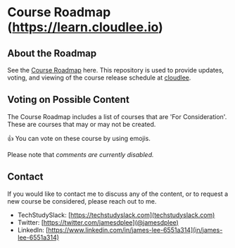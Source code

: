 # Course Roadmap (https://learn.cloudlee.io)

## About the Roadmap

See the [Course Roadmap](https://github.com/users/jamesdplee/projects/3) here. This repository is used to provide updates, voting, and viewing of the course release schedule at [cloudlee](https://learn.cloudlee.io).

## Voting on Possible Content

The Course Roadmap includes a list of courses that are 'For Consideration'. These are courses that may or may not be created.

👍 You can vote on these course by using emojis. 

Please note that _comments are currently disabled._

## Contact

If you would like to contact me to discuss any of the content, or to request a new course be considered, please reach out to me.

* TechStudySlack: [https://techstudyslack.com](techstudyslack.com)
* Twitter: [https://twitter.com/jamesdplee](@jamesdplee)
* LinkedIn: [https://www.linkedin.com/in/james-lee-6551a314](in/james-lee-6551a314)
